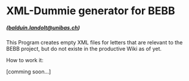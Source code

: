 # XML-Dummie generator for BEBB

##### (balduin.landolt@unibas.ch)

This Program creates empty XML files for letters that are relevant to the BEBB project, but do not existe in the productive Wiki as of yet.

How to work it:

[comming soon...]

